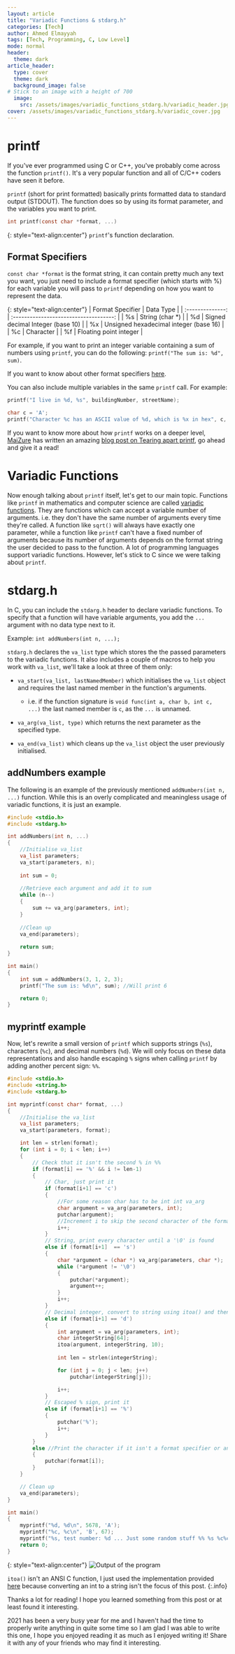 ```yaml
---
layout: article
title: "Variadic Functions & stdarg.h" 
categories: [Tech]
author: Ahmed Elmayyah
tags: [Tech, Programming, C, Low Level]
mode: normal 
header:
  theme: dark
article_header:
  type: cover 
  theme: dark
  background_image: false
# Stick to an image with a height of 700
  image:
    src: /assets/images/variadic_functions_stdarg.h/variadic_header.jpg
cover: /assets/images/variadic_functions_stdarg.h/variadic_cover.jpg
---
```


# printf

If you've ever programmed using C or C++, you've probably come across the function `printf()`. It's a very popular function and all of C/C++ coders have seen it before.

`printf` (short for print formatted) basically prints formatted data to standard output (STDOUT). The function does so by using its format parameter, and the variables you want to print. 

<!--more-->

```c
int printf(const char *format, ...)
```

{: style="text-align:center"} 
`printf`'s function declaration.

## Format Specifiers

`const char *format` is the format string, it can contain pretty much any text you want, you just need to include a format specifier (which starts with %) for each variable you will pass to `printf` depending on how you want to represent the data.

{: style="text-align:center"}
| Format Specifier |               Data Type                |
| :--------------: | :------------------------------------: |
|        %s        |            String (char *)             |
|        %d        |    Signed decimal Integer (base 10)    |
|        %x        | Unsigned hexadecimal integer (base 16) |
|        %c        |               Character                |
|        %f        |         Floating point integer         |


For example, if you want to print an integer variable containing a sum of numbers using `printf`, you can do the following:  `printf("The sum is: %d", sum)`.

If you want to know about other format specifiers [here](https://www.tutorialspoint.com/format-specifiers-in-c).

You can also include multiple variables in the same `printf` call. For example: 

```c
printf("I live in %d, %s", buildingNumber, streetName);
```

```c
char c = 'A';
printf("Character %c has an ASCII value of %d, which is %x in hex", c, c, c);
```


If you want to know more about how `printf` works on a deeper level, [MaiZure](https://twitter.com/maizurejp) has written an amazing [blog post on Tearing apart printf](https://www.maizure.org/projects/printf/index.html), go ahead and give it a read!

# Variadic Functions

Now enough talking about `printf` itself, let's get to our main topic. Functions like `printf` in mathematics and computer science are called [variadic functions](https://en.wikipedia.org/wiki/Variadic_function). They are functions which can accept a variable number of arguments. i.e. they don't have the same number of arguments every time they're called. A function like `sqrt()` will always have exactly one parameter, while a function like `printf` can't have a fixed number of arguments because its number of arguments depends on the format string the user decided to pass to the function. A lot of programming languages support variadic functions. However, let's stick to C since we were talking about `printf`. 

# stdarg.h

In C, you can include the `stdarg.h` header to declare variadic functions. To specify that a function will have variable arguments, you add the `...` argument with no data type next to it. 

Example: `int addNumbers(int n, ...);`

`stdarg.h` declares the `va_list` type which stores the the passed parameters to the variadic functions. It also includes a couple of macros to help you work with  `va_list`, we'll take a look at three of them only:

- `va_start(va_list, lastNamedMember)` which initialises the `va_list` object and requires the last named member in the function's arguments.
  - i.e. if the function signature is `void func(int a, char b, int c, ...)` the last named member is `c`, as the `...` is unnamed.

- `va_arg(va_list, type)` which returns the next parameter as the specified type.
- `va_end(va_list)` which cleans up the `va_list` object the user previously initialised.

## addNumbers example

The following is an example of the previously mentioned `addNumbers(int n, ...)` function. While this is an overly complicated and meaningless usage of variadic functions, it is just an example.


```c
#include <stdio.h>
#include <stdarg.h>

int addNumbers(int n, ...)
{
    //Initialise va_list
    va_list parameters;
    va_start(parameters, n);
    
    int sum = 0;
    
    //Retrieve each argument and add it to sum
    while (n--)
    {
        sum += va_arg(parameters, int);
    }
    
	//Clean up
    va_end(parameters);
    
    return sum;
}

int main()
{
    int sum = addNumbers(3, 1, 2, 3);
    printf("The sum is: %d\n", sum); //Will print 6

    return 0;
}
```

## myprintf example

Now, let's rewrite a small version of `printf` which supports strings (`%s`), characters (`%c`), and decimal numbers (`%d`). We will only focus on these data representations and also handle escaping `%` signs when calling `printf` by adding another percent sign: `%%`.

```c
#include <stdio.h>
#include <string.h>
#include <stdarg.h>

int myprintf(const char* format, ...)
{
    //Initialise the va_list
    va_list parameters;
    va_start(parameters, format);

    int len = strlen(format);
    for (int i = 0; i < len; i++)
    {
        // Check that it isn't the second % in %%
        if (format[i] == '%' && i != len-1)
        {
            // Char, just print it
            if (format[i+1] == 'c')
            { 
                //For some reason char has to be int int va_arg
                char argument = va_arg(parameters, int);
                putchar(argument);
                //Increment i to skip the second character of the format specifier
                i++;
            }
            // String, print every character until a '\0' is found
            else if (format[i+1]  == 's')
            {
                char *argument = (char *) va_arg(parameters, char *);
                while (*argument != '\0')
                {
                    putchar(*argument);
                    argument++;
                }
                i++;
            }
            // Decimal integer, convert to string using itoa() and then print
            else if (format[i+1] == 'd')
            {
                int argument = va_arg(parameters, int);
                char integerString[64];
                itoa(argument, integerString, 10);
                
                int len = strlen(integerString);

                for (int j = 0; j < len; j++)
                    putchar(integerString[j]);

                i++;
            }
            // Escaped % sign, print it
            else if (format[i+1] == '%')
            {
                putchar('%');
                i++;
            }
        }
        else //Print the character if it isn't a format specifier or an escaped %
        {
            putchar(format[i]);
        }
    }

    // Clean up
    va_end(parameters);
}

int main()
{
    myprintf("%d, %d\n", 5678, 'A');
    myprintf("%c, %c\n", 'B', 67);
    myprintf("%s, test number: %d ... Just some random stuff %% %s %c%c%c even more randomness%% \n%%", "test string", 1234, "literally random", 'a', 'n', 'd');
    return 0;
}
```

{: style="text-align:center"} 
![Output of the program](/assets/images/variadic_functions_stdarg.h/output.png)

`itoa()` isn't an ANSI C function, I just used the implementation provided [here](https://www.strudel.org.uk/itoa/#dev) because converting an int to a string isn't the focus of this post.
{:.info}

Thanks a lot for reading! I hope you learned something from this post or at least found it interesting. 

2021 has been a very busy year for me and I haven't had the time to properly write anything in quite some time so I am glad I was able to write this one, I hope you enjoyed reading it as much as I enjoyed writing it! Share it with any of your friends who may find it interesting.
